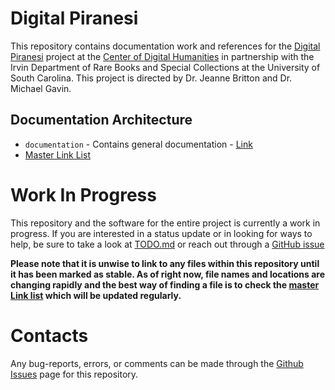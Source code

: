 # Digital Piranesi

This repository contains documentation work and references for the [Digital Piranesi](http://digitalpiranesi.org/) project at the [Center of Digital Humanities](https://sc.edu/about/centers/digital_humanities/projects/digital_piranesi.php) in partnership with the Irvin Department of Rare Books and Special Collections at the University of South Carolina. This project is directed by Dr. Jeanne Britton and Dr. Michael Gavin.

## Documentation Architecture

* ```documentation``` - Contains general documentation - [Link](./documentation/README.md) 
* [Master Link List](./documentation/Master_Link_List.md)


# Work In Progress

This repository and the software for the entire project is currently a work in progress. If you are interested in a status update or in looking for ways to help, be sure to take a look at [TODO.md](./TODO.md) or reach out through a [GitHub issue](https://github.com/DigitalPiranesiStorage/Documentation/issues)

**Please note that it is unwise to link to any files within this repository until it has been marked as stable. As of right now, file names and locations are changing rapidly and the best way of finding a file is to check the [master Link list](https://github.com/DigitalPiranesiStorage/Documentation/blob/main/documentation/Master_Link_List.md) which will be updated regularly.**

# Contacts

Any bug-reports, errors, or comments can be made through the [Github Issues](https://github.com/DigitalPiranesiStorage/Documentation/issues) page for this repository.
